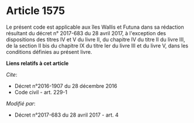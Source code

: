 # Article 1575

Le présent code est applicable aux îles Wallis et Futuna dans sa rédaction résultant du décret n° 2017-683 du 28 avril 2017,
à l'exception des dispositions des titres IV et V du livre II, du chapitre IV du titre II du livre III, de la section II bis
du chapitre IX du titre Ier du livre III et du livre V, dans les conditions définies au présent livre.

**Liens relatifs à cet article**

_Cite_:

  - Décret n°2016-1907 du 28 décembre 2016
  - Code civil - art. 229-1

_Modifié par_:

  - Décret n°2017-683 du 28 avril 2017 - art. 4
